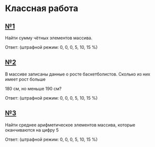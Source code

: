 # Классная работа

## [№1](https://github.com/owory/nstu-hw-array-classwork/blob/main/a.py)

Найти сумму чётных элементов массива.

Ответ: (штрафной режим: 0, 0, 0, 5, 10, 15 %)

## [№2](https://github.com/owory/nstu-hw-array-classwork/blob/main/b.py)

В массиве записаны данные о росте баскетболистов. Сколько из них имеет рост больше

180 см, но меньше 190 см?

Ответ: (штрафной режим: 0, 0, 0, 5, 10, 15 %)

## [№3](https://github.com/owory/nstu-hw-array-classwork/blob/main/c.py)

Найти среднее арифметическое элементов массива, которые оканчиваются на цифру 5

Ответ: (штрафной режим: 0, 0, 0, 5, 10, 15 %)
